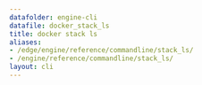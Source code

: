 ```yaml
---
datafolder: engine-cli
datafile: docker_stack_ls
title: docker stack ls
aliases:
- /edge/engine/reference/commandline/stack_ls/
- /engine/reference/commandline/stack_ls/
layout: cli
---
```


<!--
此页面是根据 Docker 源代码自动生成的。如果您想建议更改此处显示的文本，请在 GitHub 上的源代码仓库中打开一个工单或拉取请求：

https://github.com/docker/cli
-->
